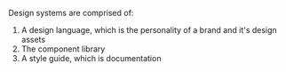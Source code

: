 Design systems are comprised of:

1) A design language, which is the personality of a brand and it's design assets
2) The component library
3) A style guide, which is documentation
  